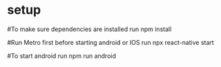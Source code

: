 # setup

 

#To make sure dependencies are installed run
npm install

#Run Metro first before starting android or IOS run
npx react-native start

#To start android run
npm run android
